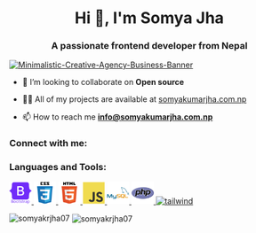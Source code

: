 <h1 align="center">Hi 👋, I'm Somya Jha</h1>
<h3 align="center">A passionate frontend developer from Nepal</h3>
<a href="https://ibb.co/Rh1NrRj"><img src="https://i.ibb.co/wJT7G5c/Minimalistic-Creative-Agency-Business-Banner.jpg" alt="Minimalistic-Creative-Agency-Business-Banner" border="0"></a>

- 👯 I’m looking to collaborate on **Open source**

- 👨‍💻 All of my projects are available at [somyakumarjha.com.np](somyakumarjha.com.np)

- 📫 How to reach me **info@somyakumarjha.com.np**

<h3 align="left">Connect with me:</h3>
<p align="left">
</p>

<h3 align="left">Languages and Tools:</h3>
<p align="left"> <a href="https://getbootstrap.com" target="_blank" rel="noreferrer"> <img src="https://raw.githubusercontent.com/devicons/devicon/master/icons/bootstrap/bootstrap-plain-wordmark.svg" alt="bootstrap" width="40" height="40"/> </a> <a href="https://www.w3schools.com/css/" target="_blank" rel="noreferrer"> <img src="https://raw.githubusercontent.com/devicons/devicon/master/icons/css3/css3-original-wordmark.svg" alt="css3" width="40" height="40"/> </a> <a href="https://www.w3.org/html/" target="_blank" rel="noreferrer"> <img src="https://raw.githubusercontent.com/devicons/devicon/master/icons/html5/html5-original-wordmark.svg" alt="html5" width="40" height="40"/> </a> <a href="https://developer.mozilla.org/en-US/docs/Web/JavaScript" target="_blank" rel="noreferrer"> <img src="https://raw.githubusercontent.com/devicons/devicon/master/icons/javascript/javascript-original.svg" alt="javascript" width="40" height="40"/> </a> <a href="https://www.mysql.com/" target="_blank" rel="noreferrer"> <img src="https://raw.githubusercontent.com/devicons/devicon/master/icons/mysql/mysql-original-wordmark.svg" alt="mysql" width="40" height="40"/> </a> <a href="https://www.php.net" target="_blank" rel="noreferrer"> <img src="https://raw.githubusercontent.com/devicons/devicon/master/icons/php/php-original.svg" alt="php" width="40" height="40"/> </a> <a href="https://tailwindcss.com/" target="_blank" rel="noreferrer"> <img src="https://www.vectorlogo.zone/logos/tailwindcss/tailwindcss-icon.svg" alt="tailwind" width="40" height="40"/> </a> </p>

<p><img align="left" src="https://github-readme-stats.vercel.app/api/top-langs?username=somyakrjha07&show_icons=true&locale=en&layout=compact" alt="somyakrjha07" /></p>

<p>&nbsp;<img align="center" src="https://github-readme-stats.vercel.app/api?username=somyakrjha07&show_icons=true&locale=en" alt="somyakrjha07" /></p>
